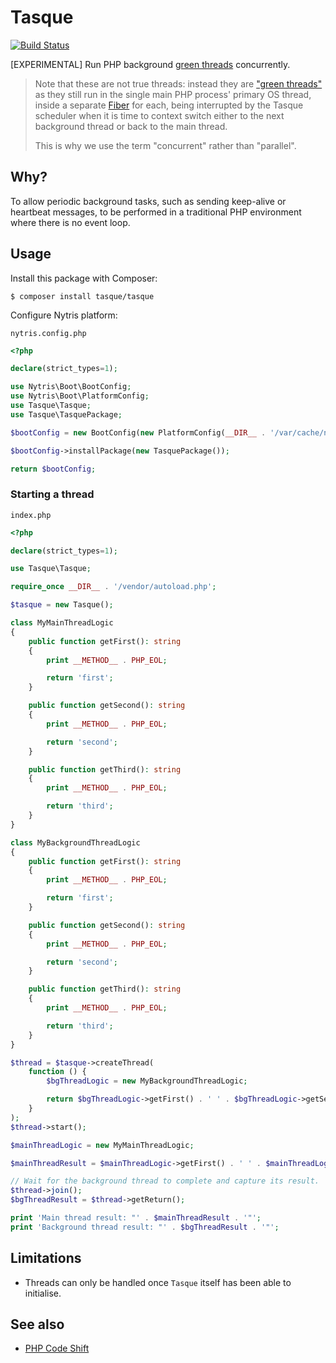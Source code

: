 # Tasque

[![Build Status](https://github.com/nytris/tasque/workflows/CI/badge.svg)](https://github.com/nytris/tasque/actions?query=workflow%3ACI)

[EXPERIMENTAL] Run PHP background [green threads][2] concurrently.

> Note that these are not true threads: instead they are ["green threads"][2] as they still run in the single main PHP process' primary OS thread,
> inside a separate [Fiber][3] for each, being interrupted by the Tasque scheduler when it is time to context switch either to the next background thread
> or back to the main thread.
> 
> This is why we use the term "concurrent" rather than "parallel".

## Why?
To allow periodic background tasks, such as sending keep-alive or heartbeat messages,
to be performed in a traditional PHP environment where there is no event loop.

## Usage
Install this package with Composer:

```shell
$ composer install tasque/tasque
```

Configure Nytris platform:

`nytris.config.php`

```php
<?php

declare(strict_types=1);

use Nytris\Boot\BootConfig;
use Nytris\Boot\PlatformConfig;
use Tasque\Tasque;
use Tasque\TasquePackage;

$bootConfig = new BootConfig(new PlatformConfig(__DIR__ . '/var/cache/nytris/'));

$bootConfig->installPackage(new TasquePackage());

return $bootConfig;
```

### Starting a thread

`index.php`

```php
<?php

declare(strict_types=1);

use Tasque\Tasque;

require_once __DIR__ . '/vendor/autoload.php';

$tasque = new Tasque();

class MyMainThreadLogic
{
    public function getFirst(): string
    {
        print __METHOD__ . PHP_EOL;

        return 'first'; 
    }

    public function getSecond(): string
    {
        print __METHOD__ . PHP_EOL;

        return 'second'; 
    }

    public function getThird(): string
    {
        print __METHOD__ . PHP_EOL;

        return 'third'; 
    }
}

class MyBackgroundThreadLogic
{
    public function getFirst(): string
    {
        print __METHOD__ . PHP_EOL;

        return 'first'; 
    }

    public function getSecond(): string
    {
        print __METHOD__ . PHP_EOL;

        return 'second'; 
    }

    public function getThird(): string
    {
        print __METHOD__ . PHP_EOL;

        return 'third'; 
    }
}

$thread = $tasque->createThread(
    function () {
        $bgThreadLogic = new MyBackgroundThreadLogic;

        return $bgThreadLogic->getFirst() . ' ' . $bgThreadLogic->getSecond() . ' ' . $bgThreadLogic->getThird(); 
    }
);
$thread->start();

$mainThreadLogic = new MyMainThreadLogic;

$mainThreadResult = $mainThreadLogic->getFirst() . ' ' . $mainThreadLogic->getSecond() . ' ' . $mainThreadLogic->getThird();

// Wait for the background thread to complete and capture its result.
$thread->join();
$bgThreadResult = $thread->getReturn();

print 'Main thread result: "' . $mainThreadResult . '"';
print 'Background thread result: "' . $bgThreadResult . '"';
```

## Limitations

- Threads can only be handled once `Tasque` itself has been able to initialise.

## See also
- [PHP Code Shift][1]

[1]: https://github.com/asmblah/php-code-shift
[2]: https://en.wikipedia.org/wiki/Green_thread
[3]: https://www.php.net/manual/en/language.fibers.php
